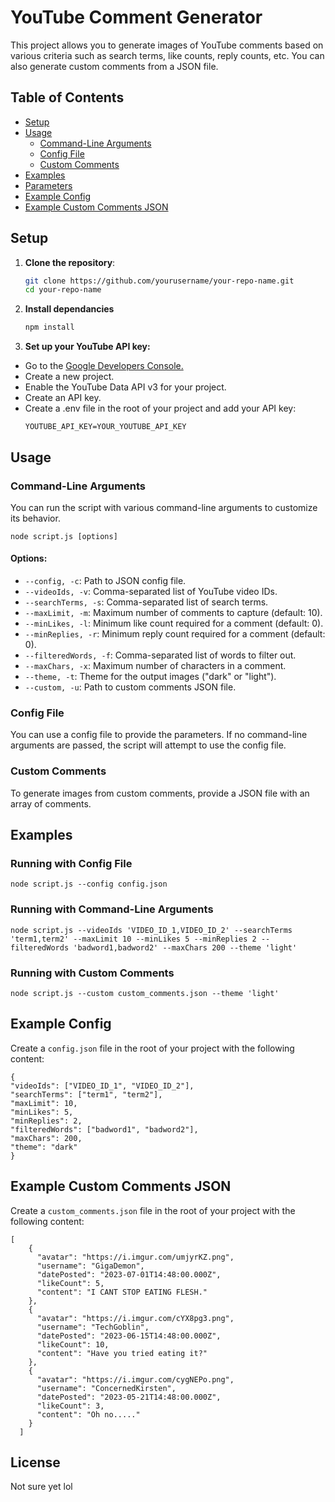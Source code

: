 # YouTube Comment Generator

This project allows you to generate images of YouTube comments based on various criteria such as search terms, like counts, reply counts, etc. You can also generate custom comments from a JSON file.

## Table of Contents

- [Setup](#setup)
- [Usage](#usage)
  - [Command-Line Arguments](#command-line-arguments)
  - [Config File](#config-file)
  - [Custom Comments](#custom-comments)
- [Examples](#examples)
- [Parameters](#parameters)
- [Example Config](#example-config)
- [Example Custom Comments JSON](#example-custom-comments-json)

## Setup

1. **Clone the repository**:
   ```bash
   git clone https://github.com/yourusername/your-repo-name.git
   cd your-repo-name
   ```
2. **Install dependancies**
   ```bash
   npm install
   ```
3. **Set up your YouTube API key:**
- Go to the [Google Developers Console.](https://console.cloud.google.com/)
- Create a new project.
- Enable the YouTube Data API v3 for your project.
- Create an API key.
- Create a .env file in the root of your project and add your API key:
    ```env
    YOUTUBE_API_KEY=YOUR_YOUTUBE_API_KEY
    ```

## Usage

### Command-Line Arguments

You can run the script with various command-line arguments to customize its behavior.
```
node script.js [options]
```


#### Options:

- `--config, -c`: Path to JSON config file.
- `--videoIds, -v`: Comma-separated list of YouTube video IDs.
- `--searchTerms, -s`: Comma-separated list of search terms.
- `--maxLimit, -m`: Maximum number of comments to capture (default: 10).
- `--minLikes, -l`: Minimum like count required for a comment (default: 0).
- `--minReplies, -r`: Minimum reply count required for a comment (default: 0).
- `--filteredWords, -f`: Comma-separated list of words to filter out.
- `--maxChars, -x`: Maximum number of characters in a comment.
- `--theme, -t`: Theme for the output images ("dark" or "light").
- `--custom, -u`: Path to custom comments JSON file.

### Config File

You can use a config file to provide the parameters. If no command-line arguments are passed, the script will attempt to use the config file.

### Custom Comments

To generate images from custom comments, provide a JSON file with an array of comments.

## Examples

### Running with Config File

```
node script.js --config config.json
```

### Running with Command-Line Arguments
```
node script.js --videoIds 'VIDEO_ID_1,VIDEO_ID_2' --searchTerms 'term1,term2' --maxLimit 10 --minLikes 5 --minReplies 2 --filteredWords 'badword1,badword2' --maxChars 200 --theme 'light'
```

### Running with Custom Comments
```
node script.js --custom custom_comments.json --theme 'light'
```

## Example Config

Create a `config.json` file in the root of your project with the following content:

```
{
"videoIds": ["VIDEO_ID_1", "VIDEO_ID_2"],
"searchTerms": ["term1", "term2"],
"maxLimit": 10,
"minLikes": 5,
"minReplies": 2,
"filteredWords": ["badword1", "badword2"],
"maxChars": 200,
"theme": "dark"
}
```

## Example Custom Comments JSON

Create a `custom_comments.json` file in the root of your project with the following content:
```
[
    {
      "avatar": "https://i.imgur.com/umjyrKZ.png",
      "username": "GigaDemon",
      "datePosted": "2023-07-01T14:48:00.000Z",
      "likeCount": 5,
      "content": "I CANT STOP EATING FLESH."
    },
    {
      "avatar": "https://i.imgur.com/cYX8pg3.png",
      "username": "TechGoblin",
      "datePosted": "2023-06-15T14:48:00.000Z",
      "likeCount": 10,
      "content": "Have you tried eating it?"
    },
    {
      "avatar": "https://i.imgur.com/cygNEPo.png",
      "username": "ConcernedKirsten",
      "datePosted": "2023-05-21T14:48:00.000Z",
      "likeCount": 3,
      "content": "Oh no....."
    }
  ]
  ```

## License

Not sure yet lol